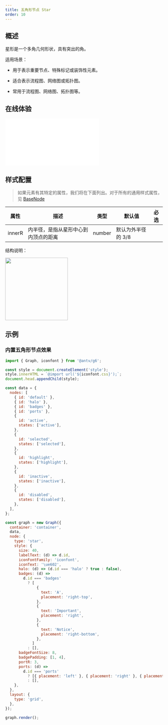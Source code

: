 ```yaml
---
title: 五角形节点 Star
order: 10
---
```


## 概述

星形是一个多角几何形状，具有突出的角。

适用场景：

- 用于表示重要节点、特殊标记或装饰性元素。

- 适合表示流程图、网络图或拓扑图。

- 常用于流程图、网络图、拓扑图等。

## 在线体验

<embed src="@/common/api/elements/nodes/star.md"></embed>

## 样式配置

> 如果元素有其特定的属性，我们将在下面列出。对于所有的通用样式属性，见 [BaseNode](/manual/element/node/base-node)

| 属性   | 描述                                 | 类型   | 默认值             | 必选 |
| ------ | ------------------------------------ | ------ | ------------------ | ---- |
| innerR | 内半径，是指从星形中心到内顶点的距离 | number | 默认为外半径的 3/8 |

结构说明：

<img width="200" src="https://mdn.alipayobjects.com/huamei_qa8qxu/afts/img/A*VKrvQpdqwXoAAAAAAAAAAAAAemJ7AQ/original" />

## 示例

### 内置五角形节点效果

```js | ob { inject: true }
import { Graph, iconfont } from '@antv/g6';

const style = document.createElement('style');
style.innerHTML = `@import url('${iconfont.css}');`;
document.head.appendChild(style);

const data = {
  nodes: [
    { id: 'default' },
    { id: 'halo' },
    { id: 'badges' },
    { id: 'ports' },
    {
      id: 'active',
      states: ['active'],
    },
    {
      id: 'selected',
      states: ['selected'],
    },
    {
      id: 'highlight',
      states: ['highlight'],
    },
    {
      id: 'inactive',
      states: ['inactive'],
    },
    {
      id: 'disabled',
      states: ['disabled'],
    },
  ],
};

const graph = new Graph({
  container: 'container',
  data,
  node: {
    type: 'star',
    style: {
      size: 40,
      labelText: (d) => d.id,
      iconFontFamily: 'iconfont',
      iconText: '\ue602',
      halo: (d) => (d.id === 'halo' ? true : false),
      badges: (d) =>
        d.id === 'badges'
          ? [
              {
                text: 'A',
                placement: 'right-top',
              },
              {
                text: 'Important',
                placement: 'right',
              },
              {
                text: 'Notice',
                placement: 'right-bottom',
              },
            ]
          : [],
      badgeFontSize: 8,
      badgePadding: [1, 4],
      portR: 3,
      ports: (d) =>
        d.id === 'ports'
          ? [{ placement: 'left' }, { placement: 'right' }, { placement: 'top' }, { placement: 'bottom' }]
          : [],
    },
  },
  layout: {
    type: 'grid',
  },
});

graph.render();
```
